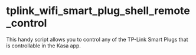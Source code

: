 # tplink_wifi_smart_plug_shell_remote_control
This handy script allows you to control any of the TP-Link Smart Plugs that is controllable in the Kasa app. 
